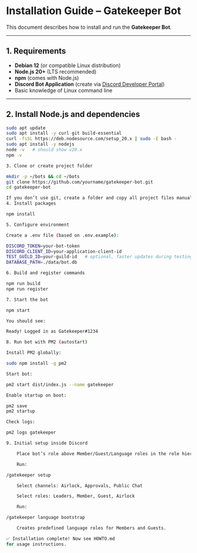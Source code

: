 # Installation Guide – Gatekeeper Bot

This document describes how to install and run the **Gatekeeper Bot**.

---

## 1. Requirements
- **Debian 12** (or compatible Linux distribution)
- **Node.js 20+** (LTS recommended)
- **npm** (comes with Node.js)
- **Discord Bot Application** (create via [Discord Developer Portal](https://discord.com/developers/applications))
- Basic knowledge of Linux command line

---

## 2. Install Node.js and dependencies
```bash
sudo apt update
sudo apt install -y curl git build-essential
curl -fsSL https://deb.nodesource.com/setup_20.x | sudo -E bash -
sudo apt install -y nodejs
node -v   # should show v20.x
npm -v

3. Clone or create project folder

mkdir -p ~/bots && cd ~/bots
git clone https://github.com/yourname/gatekeeper-bot.git
cd gatekeeper-bot

If you don’t use git, create a folder and copy all project files manually.
4. Install packages

npm install

5. Configure environment

Create a .env file (based on .env.example):

DISCORD_TOKEN=your-bot-token
DISCORD_CLIENT_ID=your-application-client-id
TEST_GUILD_ID=your-guild-id   # optional, faster updates during testing
DATABASE_PATH=./data/bot.db

6. Build and register commands

npm run build
npm run register

7. Start the bot

npm start

You should see:

Ready! Logged in as Gatekeeper#1234

8. Run bot with PM2 (autostart)

Install PM2 globally:

sudo npm install -g pm2

Start bot:

pm2 start dist/index.js --name gatekeeper

Enable startup on boot:

pm2 save
pm2 startup

Check logs:

pm2 logs gatekeeper

9. Initial setup inside Discord

    Place bot’s role above Member/Guest/Language roles in the role hierarchy.

    Run:

/gatekeeper setup

    Select channels: Airlock, Approvals, Public Chat

    Select roles: Leaders, Member, Guest, Airlock

    Run:

/gatekeeper language bootstrap

    Creates predefined language roles for Members and Guests.

✅ Installation complete! Now see HOWTO.md
for usage instructions.
